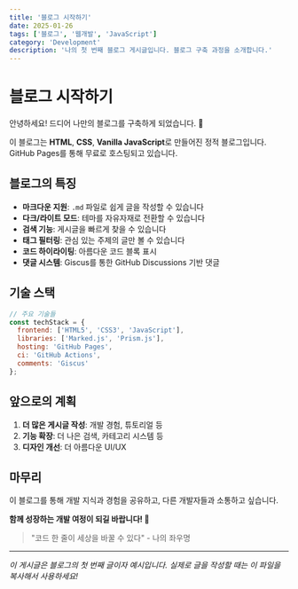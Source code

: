 ```yaml
---
title: '블로그 시작하기'
date: 2025-01-26
tags: ['블로그', '웹개발', 'JavaScript']
category: 'Development'
description: '나의 첫 번째 블로그 게시글입니다. 블로그 구축 과정을 소개합니다.'
---
```


# 블로그 시작하기

안녕하세요! 드디어 나만의 블로그를 구축하게 되었습니다. 🎉

이 블로그는 **HTML**, **CSS**, **Vanilla JavaScript**로 만들어진 정적 블로그입니다. GitHub Pages를 통해 무료로 호스팅되고 있습니다.

## 블로그의 특징

- **마크다운 지원**: `.md` 파일로 쉽게 글을 작성할 수 있습니다
- **다크/라이트 모드**: 테마를 자유자재로 전환할 수 있습니다
- **검색 기능**: 게시글을 빠르게 찾을 수 있습니다
- **태그 필터링**: 관심 있는 주제의 글만 볼 수 있습니다
- **코드 하이라이팅**: 아름다운 코드 블록 표시
- **댓글 시스템**: Giscus를 통한 GitHub Discussions 기반 댓글

## 기술 스택

```javascript
// 주요 기술들
const techStack = {
  frontend: ['HTML5', 'CSS3', 'JavaScript'],
  libraries: ['Marked.js', 'Prism.js'],
  hosting: 'GitHub Pages',
  ci: 'GitHub Actions',
  comments: 'Giscus'
};
```

## 앞으로의 계획

1. **더 많은 게시글 작성**: 개발 경험, 튜토리얼 등
2. **기능 확장**: 더 나은 검색, 카테고리 시스템 등
3. **디자인 개선**: 더 아름다운 UI/UX

## 마무리

이 블로그를 통해 개발 지식과 경험을 공유하고, 다른 개발자들과 소통하고 싶습니다.

**함께 성장하는 개발 여정이 되길 바랍니다! 🚀**

> "코드 한 줄이 세상을 바꿀 수 있다" - 나의 좌우명

---

*이 게시글은 블로그의 첫 번째 글이자 예시입니다. 실제로 글을 작성할 때는 이 파일을 복사해서 사용하세요!*
